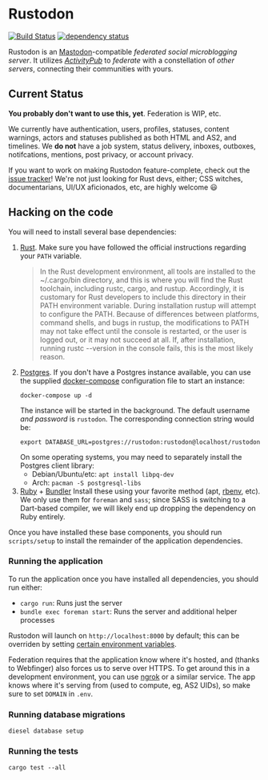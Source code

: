 # Rustodon

[![Build Status](https://travis-ci.org/rustodon/rustodon.svg?branch=master)](https://travis-ci.org/rustodon/rustodon) [![dependency status](https://deps.rs/repo/github/rustodon/rustodon/status.svg)](https://deps.rs/repo/github/rustodon/rustodon)

Rustodon is an [Mastodon](https://joinmastodon.org)-compatible _federated social microblogging server_. It utilizes [_ActivityPub_](http://activitypub.rocks) to _federate_ with a constellation of _other servers_, connecting their communities with yours.

## Current Status
**You probably don't want to use this, yet**. Federation is WIP, etc.

We currently have authentication, users, profiles, statuses, content warnings, actors and statuses published as both HTML and AS2, and timelines.
We **do not** have a job system, status delivery, inboxes, outboxes, notifcations, mentions, post privacy, or account privacy.

If you want to work on making Rustodon feature-complete, check out the [issue tracker](https://github.com/rustodon/rustodon/issues)! We're not just looking for Rust devs, either; CSS witches, documentarians, UI/UX aficionados, etc, are highly welcome :smiley:

## Hacking on the code

You will need to install several base dependencies:

1. [Rust](https://www.rust-lang.org/en-US/install.html). Make sure you have followed the official instructions regarding your `PATH` variable.
   > In the Rust development environment, all tools are installed to the ~/.cargo/bin directory, and this is where you will find the Rust toolchain, including rustc, cargo, and rustup.
   > Accordingly, it is customary for Rust developers to include this directory in their PATH environment variable. During installation rustup will attempt to configure the PATH. Because of differences between platforms, command shells, and bugs in rustup, the modifications to PATH may not take effect until the console is restarted, or the user is logged out, or it may not succeed at all.
   > If, after installation, running rustc --version in the console fails, this is the most likely reason. 
1. [Postgres](https://www.postgresql.org/download/). If you don't have a Postgres instance available, you can use the supplied [docker-compose](https://github.com/docker/compose/) configuration file to start an instance:
   ```
   docker-compose up -d
   ```
   The instance will be started in the background. The default username _and password_ is `rustodon`. The corresponding connection string would be:
   ```
   export DATABASE_URL=postgres://rustodon:rustodon@localhost/rustodon
   ```
   On some operating systems, you may need to separately install the Postgres client library:
   * Debian/Ubuntu/etc: `apt install libpq-dev`
   * Arch: `pacman -S postgresql-libs`
1. [Ruby](https://www.ruby-lang.org/en/) + [Bundler](https://bundler.io/)
   Install these using your favorite method (apt, [rbenv](https://github.com/rbenv/rbenv), etc).
   We only use them for `foreman` and `sass`; since SASS is switching to a Dart-based compiler, we will likely end up dropping the dependency on Ruby entirely.

Once you have installed these base components, you should run `scripts/setup` to install the remainder of the application dependencies.

### Running the application

To run the application once you have installed all dependencies, you should run either:

* `cargo run`: Runs just the server
* `bundle exec foreman start`: Runs the server and additional helper processes

Rustodon will launch on `http://localhost:8000` by default; this can be overriden by setting [certain environment variables](https://rocket.rs/guide/configuration/#environment-variables).

Federation requires that the application know where it's hosted, and (thanks to Webfinger) also forces us to serve over HTTPS. To get around this in a development environment, you can use [ngrok](https://ngrok.com/) or a similar service. The app knows where it's serving from (used to compute, eg, AS2 UIDs), so make sure to set `DOMAIN` in `.env`.

### Running database migrations

`diesel database setup`

### Running the tests

`cargo test --all`
